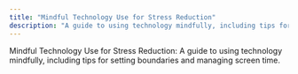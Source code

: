 ```yaml
---
title: "Mindful Technology Use for Stress Reduction"
description: "A guide to using technology mindfully, including tips for setting boundaries and managing screen time."
---
```

Mindful Technology Use for Stress Reduction: A guide to using technology mindfully, including tips for setting boundaries and managing screen time.